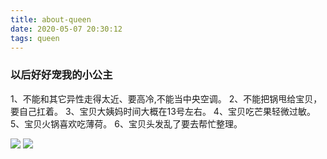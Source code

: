 ```yaml
---
title: about-queen
date: 2020-05-07 20:30:12
tags: queen
---
```


### 以后好好宠我的小公主

1、不能和其它异性走得太近、要高冷,不能当中央空调。
2、不能把锅甩给宝贝，要自己扛着。
3、宝贝大姨妈时间大概在13号左右。
4、宝贝吃芒果轻微过敏。
5、宝贝火锅喜欢吃薄荷。
6、宝贝头发乱了要去帮忙整理。


![](http://q9w63n9y3.bkt.clouddn.com/queen-and-me-1.jpg)
![](http://q9w63n9y3.bkt.clouddn.com/queen-and-me-2.jpg)